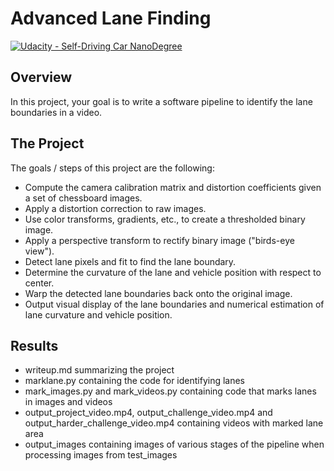 # Advanced Lane Finding
[![Udacity - Self-Driving Car NanoDegree](https://s3.amazonaws.com/udacity-sdc/github/shield-carnd.svg)](http://www.udacity.com/drive)

## Overview

In this project, your goal is to write a software pipeline to identify the lane boundaries in a video.

## The Project

The goals / steps of this project are the following:

* Compute the camera calibration matrix and distortion coefficients given a set of chessboard images.
* Apply a distortion correction to raw images.
* Use color transforms, gradients, etc., to create a thresholded binary image.
* Apply a perspective transform to rectify binary image ("birds-eye view").
* Detect lane pixels and fit to find the lane boundary.
* Determine the curvature of the lane and vehicle position with respect to center.
* Warp the detected lane boundaries back onto the original image.
* Output visual display of the lane boundaries and numerical estimation of lane curvature and vehicle position.

## Results

* writeup.md summarizing the project
* marklane.py containing the code for identifying lanes
* mark_images.py and mark_videos.py containing code that marks lanes in images and videos
* output_project_video.mp4, output_challenge_video.mp4 and output_harder_challenge_video.mp4 containing videos with marked lane area
* output_images containing images of various stages of the pipeline when processing images from test_images
